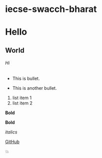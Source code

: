 # iecse-swacch-bharat
# Hello

## World

###### Hi

- This is bullet.
* This is another bullet.

1. list item 1
2. list item 2

**Bold**

__Bold__

*italics*

[GitHub](https://github.com)

:boom:
